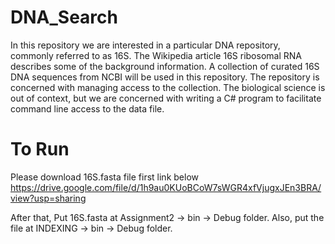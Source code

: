 # DNA_Search

In this repository we are interested in a particular DNA repository, commonly referred to as
16S. The Wikipedia article 16S ribosomal RNA describes some of the background
information. A collection of curated 16S DNA sequences from NCBI will be used in this
repository. The repository is concerned with managing access to the collection. The
biological science is out of context, but we are concerned with writing a C# program to
facilitate command line access to the data file. 

# To Run
Please download 16S.fasta file first link below
https://drive.google.com/file/d/1h9au0KUoBCoW7sWGR4xfVjugxJEn3BRA/view?usp=sharing

After that, Put 16S.fasta at Assignment2 -> bin -> Debug folder.
Also, put the file at INDEXING -> bin -> Debug folder.
